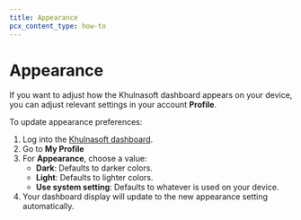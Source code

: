 ```yaml
---
title: Appearance
pcx_content_type: how-to
---
```


# Appearance

If you want to adjust how the Khulnasoft dashboard appears on your device, you can adjust relevant settings in your account **Profile**.

To update appearance preferences:

1. Log into the [Khulnasoft dashboard](https://dash.Khulnasoft.com).
2. Go to **My Profile**
3. For **Appearance**, choose a value:
    - **Dark**: Defaults to darker colors.
    - **Light**: Defaults to lighter colors.
    - **Use system setting**: Defaults to whatever is used on your device.
4. Your dashboard display will update to the new appearance setting automatically.